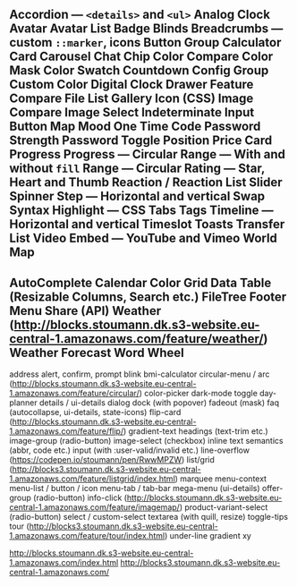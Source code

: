Accordion — `<details>` and `<ul>`
Analog Clock
Avatar
Avatar List
Badge
Blinds
Breadcrumbs — custom `::marker`, icons
Button Group
Calculator
Card
Carousel
Chat
Chip
Color Compare
Color Mask
Color Swatch
Countdown
Config Group
Custom Color
Digital Clock
Drawer
Feature Compare
File List
Gallery
Icon (CSS)
Image Compare
Image Select
Indeterminate
Input Button
Map
Mood
One Time Code
Password Strength
Password Toggle
Position
Price Card
Progress
Progress — Circular
Range — With and without `fill`
Range — Circular
Rating — Star, Heart and Thumb
Reaction / Reaction List
Slider
Spinner
Step — Horizontal and vertical
Swap
Syntax Highlight — CSS
Tabs
Tags
Timeline — Horizontal and vertical
Timeslot
Toasts
Transfer List
Video Embed — YouTube and Vimeo
World Map
---
AutoComplete
Calendar
Color Grid
Data Table (Resizable Columns, Search etc.)
FileTree
Footer
Menu
Share (API)
Weather (http://blocks.stoumann.dk.s3-website.eu-central-1.amazonaws.com/feature/weather/)
Weather Forecast
Word Wheel
---
address
alert, confirm, prompt
blink
bmi-calculator
circular-menu / arc (http://blocks.stoumann.dk.s3-website.eu-central-1.amazonaws.com/feature/circular/)
color-picker
dark-mode toggle
day-planner
details / ui-details
dialog
dock (with popover)
fadeout (mask)
faq (autocollapse, ui-details, state-icons)
flip-card (http://blocks.stoumann.dk.s3-website.eu-central-1.amazonaws.com/feature/flip/)
gradient-text
headings (text-trim etc.)
image-group (radio-button)
image-select (checkbox)
inline text semantics (abbr, code etc.)
input (with :user-valid/invalid etc.)
line-overflow (https://codepen.io/stoumann/pen/RwwMPZW)
list/grid (http://blocks3.stoumann.dk.s3-website.eu-central-1.amazonaws.com/feature/listgrid/index.html)
marquee
menu-context
menu-list / button / icon
menu-tab / tab-bar
mega-menu (ui-details)
offer-group (radio-button)
info-click (http://blocks.stoumann.dk.s3-website.eu-central-1.amazonaws.com/feature/imagemap/)
product-variant-select (radio-button)
select / custom-select
textarea (with quill, resize)
toggle-tips
tour (http://blocks3.stoumann.dk.s3-website.eu-central-1.amazonaws.com/feature/tour/index.html)
under-line gradient
xy

http://blocks.stoumann.dk.s3-website.eu-central-1.amazonaws.com/index.html
http://blocks3.stoumann.dk.s3-website.eu-central-1.amazonaws.com/